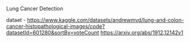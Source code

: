 Lung Cancer Detection

dataet - https://www.kaggle.com/datasets/andrewmvd/lung-and-colon-cancer-histopathological-images/code?datasetId=601280&sortBy=voteCount
         https://arxiv.org/abs/1912.12142v1
